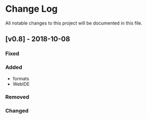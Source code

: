 # Change Log

All notable changes to this project will be documented in this file.

## [v0.8] - 2018-10-08

### Fixed

### Added

- formats
- WebIDE

### Removed

### Changed
